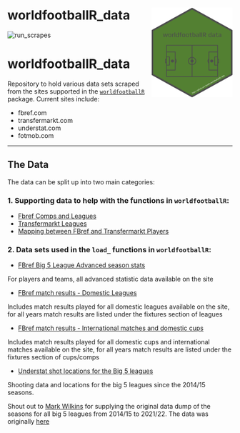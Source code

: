 # worldfootballR_data <img src="man/figures/logo.png" align="right" width="181" height="201"/>

<!-- badges: start -->
![run_scrapes](https://github.com/JaseZiv/worldfootballR_data/workflows/run_extracts/badge.svg)
<!-- badges: end -->

# worldfootballR_data
Repository to hold various data sets scraped from the sites supported in the [`worldfootballR`](https://github.com/JaseZiv/worldfootballR) package. Current sites include:

* fbref.com
* transfermarkt.com
* understat.com
* fotmob.com

***

## The Data

The data can be split up into two main categories:

### 1. Supporting data to help with the functions in `worldfootballR`:

* [Fbref Comps and Leagues](https://github.com/JaseZiv/worldfootballR_data/raw/master/raw-data/all_leages_and_cups/all_competitions.csv)
* [Transfermarkt Leagues](https://github.com/JaseZiv/worldfootballR_data/raw/master/raw-data/transfermarkt_leagues/main_comp_seasons.csv)
* [Mapping between FBref and Transfermarkt Players](https://github.com/JaseZiv/worldfootballR_data/blob/master/raw-data/fbref-tm-player-mapping/output/fbref_to_tm_mapping.csv)


### 2. Data sets used in the `load_` functions in `worldfootballR`:

* [FBref Big 5 League Advanced season stats](https://github.com/JaseZiv/worldfootballR_data/tree/master/data/fb_big5_advanced_season_stats)

For players and teams, all advanced statistic data available on the site
  
* [FBref match results - Domestic Leagues](https://github.com/JaseZiv/worldfootballR_data/tree/master/data/match_results)

Includes match results played for all domestic leagues available on the site, for all years match results are listed under the fixtures section of leagues

* [FBref match results - International matches and domestic cups](https://github.com/JaseZiv/worldfootballR_data/tree/master/data/match_results_cups)

Includes match results played for all domestic cups and international matches available on the site, for all years match results are listed under the fixtures section of cups/comps

* [Understat shot locations for the Big 5 leagues](https://github.com/JaseZiv/worldfootballR_data/tree/master/data/understat_shots)

Shooting data and locations for the big 5 leagues since the 2014/15 seasons.

Shout out to [Mark Wilkins](https://twitter.com/biscuitchaser) for supplying the original data dump of the seasons for all big 5 leagues from 2014/15 to 2021/22. The data was originally [here](https://github.com/Markjwilkins/Understat)
